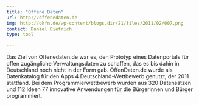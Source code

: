 ```yaml
---
title: "Offene Daten"
url: http://offenedaten.de
img: http://okfn.de/wp-content/blogs.dir/21/files/2011/02/007.png
contact: Daniel Dietrich
type: tool

---
```


Das Ziel von Offenedaten.de war es, den Prototyp eines Datenportals für offen zugängliche Verwaltungsdaten zu schaffen, das es bis dahin in Deutschland noch nicht in der Form gab. OffenDaten.de wurde als Datenkatalog für den Apps 4 Deutschland-Wettbewerb genutzt, der 2011 stattfand. Bei dem Programmierwettbewerb wurden aus 320 Datensätzen und 112 Ideen 77 innovative Anwendungen für die Bürgerinnen und Bürger programmiert.

